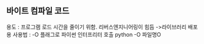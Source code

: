 ## 바이트 컴파일 코드

용도 : 프로그램 로드 시간을 줄이기 위함. 리버스엔지니어링이 힘듬 ->라이브러리 배포용 
사용법 : -O 플래그로 파이썬 인터프리터 호출 python -O 파일명O